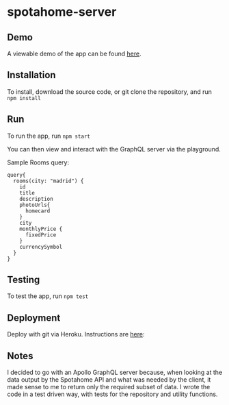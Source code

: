 # spotahome-server

## Demo
A viewable demo of the app can be found [here](https://ants-spotahome-server.herokuapp.com/).

## Installation

To install, download the source code, or git clone the repository, and run `npm install`

## Run 

To run the app, run `npm start`

You can then view and interact with the GraphQL server via the playground.

Sample Rooms query:

```gql
query{
  rooms(city: "madrid") {
    id
    title
    description
    photoUrls{
      homecard
    }
    city
    monthlyPrice {
      fixedPrice
    }
    currencySymbol
  }
}

```

## Testing 

To test the app, run `npm test`

## Deployment 

Deploy with git via Heroku. Instructions are [here](https://devcenter.heroku.com/articles/git):

## Notes

I decided to go with an Apollo GraphQL server because, when looking at the data output by the Spotahome API and what was needed by the client, it made sense to me to return only the required subset of data.
I wrote the code in a test driven way, with tests for the repository and utility functions.
